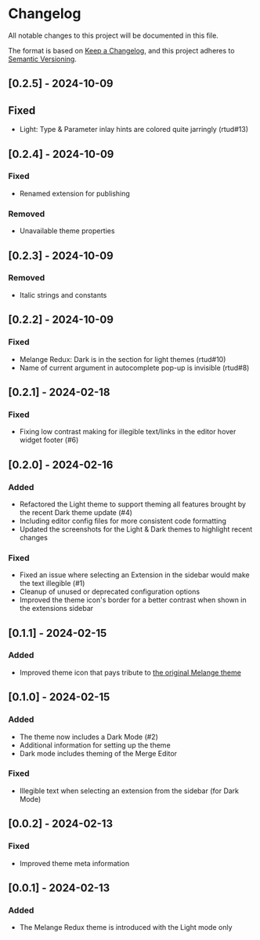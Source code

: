 # Changelog

All notable changes to this project will be documented in this file.

The format is based on [Keep a Changelog](https://keepachangelog.com/en/1.1.0/),
and this project adheres to [Semantic Versioning](https://semver.org/spec/v2.0.0.html).

## [0.2.5] - 2024-10-09

## Fixed
- Light: Type & Parameter inlay hints are colored quite jarringly (rtud#13)

## [0.2.4] - 2024-10-09

### Fixed
- Renamed extension for publishing

### Removed
- Unavailable theme properties

## [0.2.3] - 2024-10-09

### Removed
- Italic strings and constants

## [0.2.2] - 2024-10-09

### Fixed
- Melange Redux: Dark is in the section for light themes (rtud#10)
- Name of current argument in autocomplete pop-up is invisible (rtud#8)

## [0.2.1] - 2024-02-18

### Fixed
- Fixing low contrast making for illegible text/links in the editor hover widget footer (#6)

## [0.2.0] - 2024-02-16

### Added
- Refactored the Light theme to support theming all features brought by the recent Dark theme update (#4)
- Including editor config files for more consistent code formatting
- Updated the screenshots for the Light & Dark themes to highlight recent changes

### Fixed
- Fixed an issue where selecting an Extension in the sidebar would make the text illegible (#1)
- Cleanup of unused or deprecated configuration options
- Improved the theme icon's border for a better contrast when shown in the extensions sidebar

## [0.1.1] - 2024-02-15

### Added
- Improved theme icon that pays tribute to [the original Melange theme](https://github.com/savq/melange-nvim)

## [0.1.0] - 2024-02-15

### Added
- The theme now includes a Dark Mode (#2)
- Additional information for setting up the theme
- Dark mode includes theming of the Merge Editor

### Fixed
- Illegible text when selecting an extension from the sidebar (for Dark Mode)

## [0.0.2] - 2024-02-13

### Fixed
- Improved theme meta information


## [0.0.1] - 2024-02-13

### Added
- The Melange Redux theme is introduced with the Light mode only
